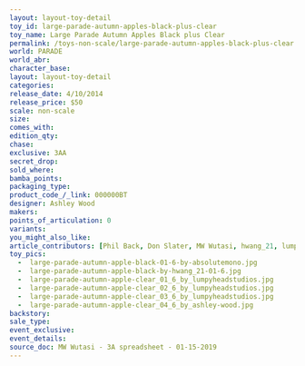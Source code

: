 ```yaml
---
layout: layout-toy-detail 
toy_id: large-parade-autumn-apples-black-plus-clear
toy_name: Large Parade Autumn Apples Black plus Clear
permalink: /toys-non-scale/large-parade-autumn-apples-black-plus-clear.html
world: PARADE
world_abr: 
character_base: 
layout: layout-toy-detail
categories: 
release_date: 4/10/2014
release_price: $50 
scale: non-scale
size:
comes_with: 
edition_qty: 
chase: 
exclusive: 3AA
secret_drop: 
sold_where: 
bamba_points: 
packaging_type: 
product_code_/_link: 000000BT
designer: Ashley Wood
makers: 
points_of_articulation: 0
variants: 
you_might_also_like: 
article_contributors: [Phil Back, Don Slater, MW Wutasi, hwang_21, lumpyheadstudios, absolutemono]
toy_pics: 
  -  large-parade-autumn-apple-black-01-6-by-absolutemono.jpg
  -  large-parade-autumn-apple-black-by-hwang_21-01-6.jpg
  -  large-parade-autumn-apple-clear_01_6_by_lumpyheadstudios.jpg
  -  large-parade-autumn-apple-clear_02_6_by_lumpyheadstudios.jpg
  -  large-parade-autumn-apple-clear_03_6_by_lumpyheadstudios.jpg
  -  large-parade-autumn-apple-clear_04_6_by_ashley-wood.jpg
backstory: 
sale_type: 
event_exclusive: 
event_details: 
source_doc: MW Wutasi - 3A spreadsheet - 01-15-2019
---
```

